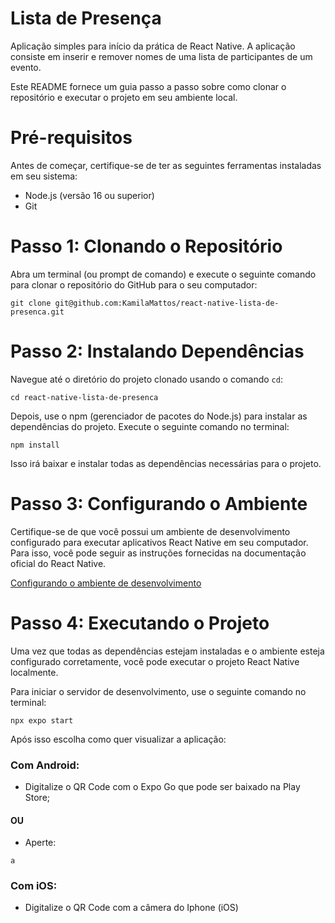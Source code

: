 # Lista de Presença
Aplicação simples para início da prática de React Native. A aplicação consiste em inserir e remover nomes de uma lista de participantes de um evento.

Este README fornece um guia passo a passo sobre como clonar o repositório e executar o projeto em seu ambiente local.

# Pré-requisitos
Antes de começar, certifique-se de ter as seguintes ferramentas instaladas em seu sistema:

- Node.js (versão 16 ou superior)
- Git

# Passo 1: Clonando o Repositório
Abra um terminal (ou prompt de comando) e execute o seguinte comando para clonar o repositório do GitHub para o seu computador:

````
git clone git@github.com:KamilaMattos/react-native-lista-de-presenca.git
````

# Passo 2: Instalando Dependências
Navegue até o diretório do projeto clonado usando o comando `cd`:

````
cd react-native-lista-de-presenca
````
Depois, use o npm (gerenciador de pacotes do Node.js) para instalar as dependências do projeto. Execute o seguinte comando no terminal:
````
npm install
````
Isso irá baixar e instalar todas as dependências necessárias para o projeto.

# Passo 3: Configurando o Ambiente
Certifique-se de que você possui um ambiente de desenvolvimento configurado para executar aplicativos React Native em seu computador. Para isso, você pode seguir as instruções fornecidas na documentação oficial do React Native.

[Configurando o ambiente de desenvolvimento](https://reactnative.dev/docs/environment-setup)

# Passo 4: Executando o Projeto
Uma vez que todas as dependências estejam instaladas e o ambiente esteja configurado corretamente, você pode executar o projeto React Native localmente.

Para iniciar o servidor de desenvolvimento, use o seguinte comando no terminal:

````
npx expo start
````
Após isso escolha como quer visualizar a aplicação:

### Com Android:
 - Digitalize o QR Code com o Expo Go que pode ser baixado na Play Store;
#### OU
 -  Aperte:
````
a
````

### Com iOS:
  - Digitalize o QR Code com a câmera do Iphone (iOS)

